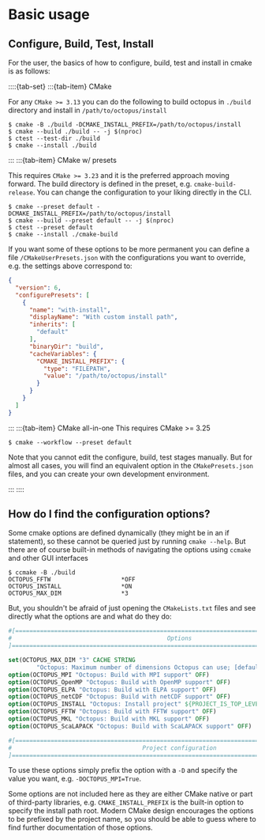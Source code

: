 # Basic usage

## Configure, Build, Test, Install

For the user, the basics of how to configure, build, test and install in
cmake is as follows:

::::{tab-set}
:::{tab-item} CMake

For any `CMake >= 3.13` you can do the following to build octopus in
`./build` directory and install in `/path/to/octopus/install`

```console
$ cmake -B ./build -DCMAKE_INSTALL_PREFIX=/path/to/octopus/install
$ cmake --build ./build -- -j $(nproc)
$ ctest --test-dir ./build
$ cmake --install ./build
```
:::
:::{tab-item} CMake w/ presets

This requires `CMake >= 3.23` and it is the preferred approach moving forward.
The build directory is defined in the preset, e.g. `cmake-build-release`.
You can change the configuration to your liking directly in the CLI.

```console
$ cmake --preset default -DCMAKE_INSTALL_PREFIX=/path/to/octopus/install
$ cmake --build --preset default -- -j $(nproc)
$ ctest --preset default
$ cmake --install ./cmake-build
```

If you want some of these options to be more permanent you can define a file
`/CMakeUserPresets.json` with the configurations you want to override, e.g.
the settings above correspond to:
```json
{
  "version": 6,
  "configurePresets": [
    {
      "name": "with-install",
      "displayName": "With custom install path",
      "inherits": [
        "default"
      ],
      "binaryDir": "build",
      "cacheVariables": {
        "CMAKE_INSTALL_PREFIX": {
          "type": "FILEPATH",
          "value": "/path/to/octopus/install"
        }
      }
    }
  ]
}
```

:::
:::{tab-item} CMake all-in-one
This requires CMake >= 3.25
```console
$ cmake --workflow --preset default
```

Note that you cannot edit the configure, build, test stages manually. But
for almost all cases, you will find an equivalent option in the
`CMakePresets.json` files, and you can create your own development environment.

:::
::::

## How do I find the configuration options?

Some cmake options are defined dynamically (they might be in an if statement),
so these cannot be queried just by running `cmake --help`. But there are of
course built-in methods of navigating the options using `ccmake` and other
GUI interfaces
```console
$ ccmake -B ./build
OCTOPUS_FFTW                    *OFF
OCTOPUS_INSTALL                 *ON
OCTOPUS_MAX_DIM                 *3
```

But, you shouldn't be afraid of just opening the `CMakeLists.txt` files and
see directly what the options are and what do they do:
```cmake
#[==============================================================================================[
#                                            Options                                            #
]==============================================================================================]

set(OCTOPUS_MAX_DIM "3" CACHE STRING
		"Octopus: Maximum number of dimensions Octopus can use; [default=3;must be>=3]")
option(OCTOPUS_MPI "Octopus: Build with MPI support" OFF)
option(OCTOPUS_OpenMP "Octopus: Build with OpenMP support" OFF)
option(OCTOPUS_ELPA "Octopus: Build with ELPA support" OFF)
option(OCTOPUS_netCDF "Octopus: Build with netCDF support" OFF)
option(OCTOPUS_INSTALL "Octopus: Install project" ${PROJECT_IS_TOP_LEVEL})
option(OCTOPUS_FFTW "Octopus: Build with FFTW support" OFF)
option(OCTOPUS_MKL "Octopus: Build with MKL support" OFF)
option(OCTOPUS_ScaLAPACK "Octopus: Build with ScaLAPACK support" OFF)

#[==============================================================================================[
#                                     Project configuration                                     #
]==============================================================================================]
```

To use these options simply prefix the option with a `-D` and specify the value
you want, e.g. `-DOCTOPUS_MPI=True`.

Some options are not included here as they are either CMake native or part
of third-party libraries, e.g. `CMAKE_INSTALL_PREFIX` is the built-in option
to specify the install path root. Modern CMake design encourages the options
to be prefixed by the project name, so you should be able to guess where to
find further documentation of those options.
